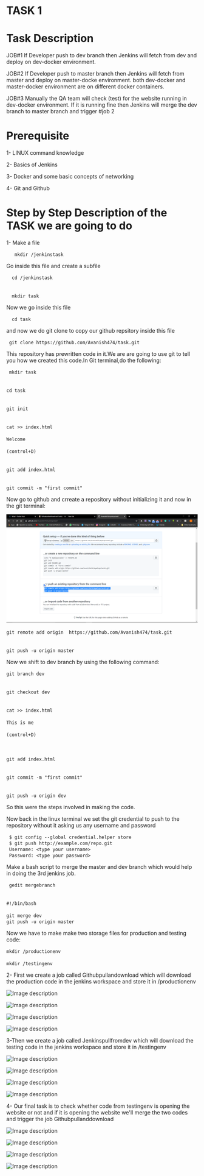 # TASK 1

# Task Description

JOB#1
If Developer push to dev branch then Jenkins will fetch from dev and deploy on dev-docker environment.

JOB#2
If Developer push to master branch then Jenkins will fetch from master and deploy on master-docke environment.
both dev-docker and master-docker environment are on different docker containers.

JOB#3
Manually the QA team will check (test) for the website running in dev-docker environment. If it is running fine then Jenkins will merge the dev branch to master branch and trigger #job 2

# Prerequisite

1- LINUX command knowledge


2- Basics of Jenkins


3- Docker and some basic concepts of networking


4- Git and Github

# Step by Step Description of the TASK we are going to do

1- Make a file 



       mkdir /jenkinstask



Go inside this file and create a subfile


      cd /jenkinstask


      mkdir task



Now we go inside this file


      cd task


and now we do git clone to copy our github repsitory inside this file


     git clone https://github.com/Avanish474/task.git
  
  
This repository has prewritten code in it.We are are going to use git to tell you how we created this code.In Git terminal,do the following:


     mkdir task
  
  
    cd task
  
  
    git init
 
  
    cat >> index.html
  
    Welcome
  
    (control+D)
  
  
    git add index.html
  
  
    git commit -m "first commit"
  
  
Now go to github and crreate a repository without initializing it and now in the git terminal:


   ![Image description](https://github.com/Avanish474/task/blob/master/git%203.png)
 
  
  
    git remote add origin  https://github.com/Avanish474/task.git
  
  
    git push -u origin master
  
  
Now we shift to dev branch by using the following command:
  
  
    git branch dev
  
  
    git checkout dev
  
  
    cat >> index.html
  
    This is me
   
    (control+D)
  
  
  
    git add index.html
  
  
    git commit -m "first commit"
  
  
    git push -u origin dev
  
  
So this were the steps involved in making the code.


Now back in the linux terminal we set the git credential to push to the repository without it asking us any username and password

     $ git config --global credential.helper store
     $ git push http://example.com/repo.git
     Username: <type your username>
     Password: <type your password>
   
   
Make a bash script to merge the master and dev branch which would help in doing the 3rd jenkins job.


     gedit mergebranch


    #!/bin/bash

    git merge dev
    git push -u origin master


Now we have to make make two storage files for production and testing code:

    mkdir /productionenv 

    mkdir /testingenv
  
  
 2-  First we create a job called Githubpullandownload  which will download the production code in the jenkins workspace and store it in /productionenv
 
   ![Image description](https://https://github.com/Avanish474/task/blob/master/git%203.png)
  
  
   ![Image description](https://https://github.com/Avanish474/task/blob/master/git%203.png)
   
   
   ![Image description](https://https://github.com/Avanish474/task/blob/master/git%203.png)
    
    
   ![Image description](https://https://github.com/Avanish474/task/blob/master/git%203.png)
 
 
 
 3-Then we create a job called Jenkinspullfromdev which will download the testing code in the jenkins workspace and store it in /testingenv
   
   
   ![Image description](https://https://github.com/Avanish474/task/blob/master/git%203.png)
  
  
   ![Image description](https://https://github.com/Avanish474/task/blob/master/git%203.png)
   
   
   ![Image description](https://https://github.com/Avanish474/task/blob/master/git%203.png)
    
    
   ![Image description](https://https://github.com/Avanish474/task/blob/master/git%203.png)
 
 
 4- Our final task is to check whether code from testingenv is opening the website or not and if it is opening the website we'll merge the two codes and trigger the job Githubpullanddownload
  
   ![Image description](https://https://github.com/Avanish474/task/blob/master/git%203.png)
  
  
   ![Image description](https://https://github.com/Avanish474/task/blob/master/git%203.png)
   
   
   ![Image description](https://https://github.com/Avanish474/task/blob/master/git%203.png)
    
    
   ![Image description](https://https://github.com/Avanish474/task/blob/master/git%203.png)
 




  
  
  
  
  
